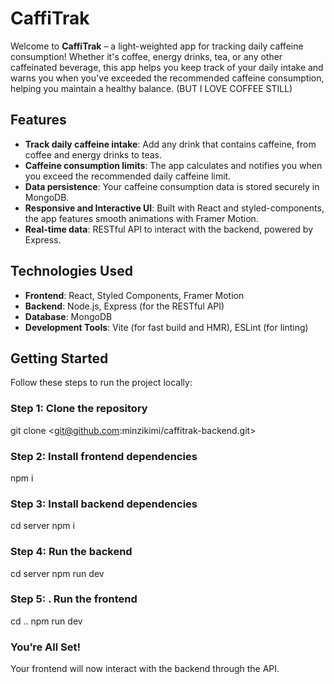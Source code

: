 # CaffiTrak

Welcome to **CaffiTrak** – a light-weighted app for tracking daily caffeine consumption! Whether it's coffee, energy drinks, tea, or any other caffeinated beverage, this app helps you keep track of your daily intake and warns you when you've exceeded the recommended caffeine consumption, helping you maintain a healthy balance. (BUT I LOVE COFFEE STILL)

## Features

- **Track daily caffeine intake**: Add any drink that contains caffeine, from coffee and energy drinks to teas.
- **Caffeine consumption limits**: The app calculates and notifies you when you exceed the recommended daily caffeine limit.
- **Data persistence**: Your caffeine consumption data is stored securely in MongoDB.
- **Responsive and Interactive UI**: Built with React and styled-components, the app features smooth animations with Framer Motion.
- **Real-time data**: RESTful API to interact with the backend, powered by Express.

## Technologies Used

- **Frontend**: React, Styled Components, Framer Motion
- **Backend**: Node.js, Express (for the RESTful API)
- **Database**: MongoDB
- **Development Tools**: Vite (for fast build and HMR), ESLint (for linting)

## Getting Started
Follow these steps to run the project locally:

### Step 1: Clone the repository
git clone <git@github.com:minzikimi/caffitrak-backend.git>

### Step 2: Install frontend dependencies
npm i

### Step 3: Install backend dependencies
cd server
npm i

### Step 4:  Run the backend
cd server
npm run dev

### Step 5: . Run the frontend
cd ..
npm run dev

### You’re All Set!
Your frontend will now interact with the backend through the API.


